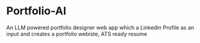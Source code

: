 # Portfolio-AI
An LLM powered portfolio designer web app which a Linkedin Profile as an input and creates a portfolio webiste, ATS ready resume 
